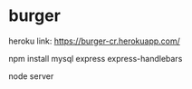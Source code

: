 # burger


heroku link: https://burger-cr.herokuapp.com/

npm install mysql express express-handlebars 

node server